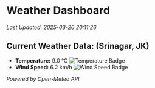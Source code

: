 
# Weather Dashboard

_Last Updated: 2025-03-26 20:11:26_

## Current Weather Data: (Srinagar, JK)
- **Temperature:** 9.0 °C ![Temperature Badge](https://img.shields.io/badge/Temperature-Low%20Temp-blue)
- **Wind Speed:** 6.2 km/h ![Wind Speed Badge](https://img.shields.io/badge/Wind%20Speed-Light%20Wind-blue)

*Powered by Open-Meteo API*

